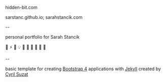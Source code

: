 hidden-bit.com

sarstanc.github.io; sarahstancik.com

--

personal portfolio for Sarah Stancik

:lemon: :zap: :crown: :bulb: :full_moon_with_face: :blossom: :yellow_heart: :crescent_moon: :sunflower: :hatching_chick:

--

basic template for creating [Bootstrap 4](http://v4-alpha.getbootstrap.com/) applications
with [Jekyll](http://jekyllrb.com) created by [Cyril Suzat](https://github.com/cyrilsuzat/jekyll-bootstrap)
